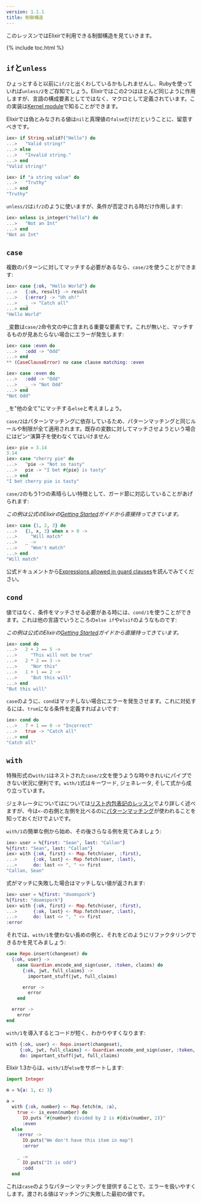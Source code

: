 ```yaml
---
version: 1.1.1
title: 制御構造
---
```


このレッスンではElixirで利用できる制御構造を見ていきます。

{% include toc.html %}

## `if`と`unless`

ひょっとすると以前に`if/2`と出くわしているかもしれませんし、Rubyを使っていれば`unless/2`をご存知でしょう。Elixirではこの2つはほとんど同じように作用しますが、言語の構成要素としてではなく、マクロとして定義されています。この実装は[Kernel module](https://hexdocs.pm/elixir/Kernel.html)で知ることができます。

Elixirでは偽とみなされる値は`nil`と真理値の`false`だけだということに、留意すべきです。

```elixir
iex> if String.valid?("Hello") do
...>   "Valid string!"
...> else
...>   "Invalid string."
...> end
"Valid string!"

iex> if "a string value" do
...>   "Truthy"
...> end
"Truthy"
```

`unless/2`は`if/2`のように使いますが、条件が否定される時だけ作用します:

```elixir
iex> unless is_integer("hello") do
...>   "Not an Int"
...> end
"Not an Int"
```

## `case`

複数のパターンに対してマッチする必要があるなら、`case/2`を使うことができます:

```elixir
iex> case {:ok, "Hello World"} do
...>   {:ok, result} -> result
...>   {:error} -> "Uh oh!"
...>   _ -> "Catch all"
...> end
"Hello World"
```

`_`変数は`case/2`命令文の中に含まれる重要な要素です。これが無いと、マッチするものが見あたらない場合にエラーが発生します:

```elixir
iex> case :even do
...>   :odd -> "Odd"
...> end
** (CaseClauseError) no case clause matching: :even

iex> case :even do
...>   :odd -> "Odd"
...>   _ -> "Not Odd"
...> end
"Not Odd"
```

`_`を"他の全て"にマッチする`else`と考えましょう。

`case/2`はパターンマッチングに依存しているため、パターンマッチングと同じルールや制限が全て適用されます。既存の変数に対してマッチさせようという場合にはピン`^`演算子を使わなくてはいけません:

```elixir
iex> pie = 3.14
3.14
iex> case "cherry pie" do
...>   ^pie -> "Not so tasty"
...>   pie -> "I bet #{pie} is tasty"
...> end
"I bet cherry pie is tasty"
```

`case/2`のもう1つの素晴らしい特徴として、ガード節に対応していることがあげられます:

_この例は公式のElixirの[Getting Started](http://elixir-lang.org/getting-started/case-cond-and-if.html#case)ガイドから直接持ってきています。_

```elixir
iex> case {1, 2, 3} do
...>   {1, x, 3} when x > 0 ->
...>     "Will match"
...>   _ ->
...>     "Won't match"
...> end
"Will match"
```

公式ドキュメントから[Expressions allowed in guard clauses](http://elixir-lang.org/getting-started/case-cond-and-if.html#expressions-in-guard-clauses)を読んでみてください。

## `cond`

値ではなく、条件をマッチさせる必要がある時には、`cond/1`を使うことができます。これは他の言語でいうところの`else if`や`elsif`のようなものです:

_この例は公式のElixirの[Getting Started](http://elixir-lang.org/getting-started/case-cond-and-if.html#cond)ガイドから直接持ってきています。_

```elixir
iex> cond do
...>   2 + 2 == 5 ->
...>     "This will not be true"
...>   2 * 2 == 3 ->
...>     "Nor this"
...>   1 + 1 == 2 ->
...>     "But this will"
...> end
"But this will"
```

`case`のように、`cond`はマッチしない場合にエラーを発生させます。これに対処するには、`true`になる条件を定義すればよいです:

```elixir
iex> cond do
...>   7 + 1 == 0 -> "Incorrect"
...>   true -> "Catch all"
...> end
"Catch all"
```

## `with`

特殊形式の`with/1`はネストされた`case/2`文を使うような時やきれいにパイプできない状況に便利です。`with/1`式はキーワード, ジェネレータ, そして式から成り立っています。

ジェネレータについてはについては[リスト内包表記のレッスン](../comprehensions/)でより詳しく述べますが、今は`<-`の右側と左側を比べるのに[パターンマッチング](../pattern-matching/)が使われることを知っておくだけでよいです。

`with/1`の簡単な例から始め、その後さらなる例を見てみましょう:

```elixir
iex> user = %{first: "Sean", last: "Callan"}
%{first: "Sean", last: "Callan"}
iex> with {:ok, first} <- Map.fetch(user, :first),
...>      {:ok, last} <- Map.fetch(user, :last),
...>      do: last <> ", " <> first
"Callan, Sean"
```

式がマッチに失敗した場合はマッチしない値が返されます:

```elixir
iex> user = %{first: "doomspork"}
%{first: "doomspork"}
iex> with {:ok, first} <- Map.fetch(user, :first),
...>      {:ok, last} <- Map.fetch(user, :last),
...>      do: last <> ", " <> first
:error
```

それでは、`with/1`を使わない長めの例と、それをどのようにリファクタリングできるかを見てみましょう:

```elixir
case Repo.insert(changeset) do
  {:ok, user} ->
    case Guardian.encode_and_sign(user, :token, claims) do
      {:ok, jwt, full_claims} ->
        important_stuff(jwt, full_claims)

      error ->
        error
    end

  error ->
    error
end
```

`with/1`を導入するとコードが短く、わかりやすくなります:

```elixir
with {:ok, user} <- Repo.insert(changeset),
     {:ok, jwt, full_claims} <- Guardian.encode_and_sign(user, :token, claims),
     do: important_stuff(jwt, full_claims)
```


Elixir 1.3からは、`with/1`が`else`をサポートします:

```elixir
import Integer

m = %{a: 1, c: 3}

a =
  with {:ok, number} <- Map.fetch(m, :a),
    true <- is_even(number) do
      IO.puts "#{number} divided by 2 is #{div(number, 2)}"
      :even
  else
    :error ->
      IO.puts("We don't have this item in map")
      :error

    _ ->
      IO.puts("It is odd")
      :odd
  end
```

これは`case`のようなパターンマッチングを提供することで、エラーを扱いやすくします。渡される値はマッチングに失敗した最初の値です。
